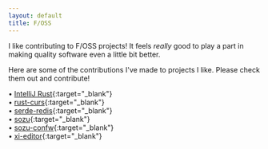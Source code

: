 ```yaml
---
layout: default
title: F/OSS
---
```


I like contributing to F/OSS projects! It feels *really* good to play a part in making quality software even a little bit better.

Here are some of the contributions I've made to projects I like. Please check them out and contribute!

• [IntelliJ Rust](https://github.com/intellij-rust/intellij-rust/pulls?utf8=%E2%9C%93&q=is%3Apr%20author%3AmbStavola%20){:target="_blank"} <br>
• [rust-curs](https://github.com/bitex-la/rust-curs/pulls?utf8=%E2%9C%93&q=is%3Apr%20author%3AmbStavola%20){:target="_blank"} <br>
• [serde-redis](https://github.com/OneSignal/serde-redis/pulls?utf8=%E2%9C%93&q=is%3Apr%20author%3AmbStavola%20){:target="_blank"} <br>
• [sozu](https://github.com/sozu-proxy/sozu/pulls?utf8=%E2%9C%93&q=is%3Apr%20author%3AmbStavola%20){:target="_blank"} <br>
• [sozu-confw](https://github.com/sozu-proxy/sozu-confw/){:target="_blank"} <br>
• [xi-editor](https://github.com/xi-editor/xi-editor/pulls?utf8=%E2%9C%93&q=is%3Apr%20author%3AmbStavola%20){:target="_blank"} <br>